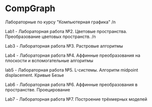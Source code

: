 # CompGraph
Лабораторные по курсу "Компьютерная графика" /n

Lab1 - Лабораторная работа №2. Цветовые пространства. Преобразование цветовых пространств. /n

Lab3 - Лабораторная работа №3. Растровые алгоритмы

Lab4 - Лабораторная работа №4. Аффинные преобразования на плоскости и вспомогательные алгоритмы

lab5 - Лабораторная работа №5. L-системы. Алгоритм midpoint displacement. Кривые Безье

Lab6 - Лабораторная работа №6. Аффинные преобразования в пространстве. Проецирование

Lab7 - Лабораторная работа №7. Построение трёхмерных моделей